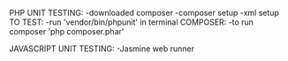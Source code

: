 PHP UNIT TESTING: 
-downloaded composer 
-composer setup 
-xml setup 
    TO TEST:
    -run 'vendor/bin/phpunit' in terminal 
    COMPOSER:
    -to run composer 'php composer.phar' 


JAVASCRIPT UNIT TESTING: 
    -Jasmine web runner
